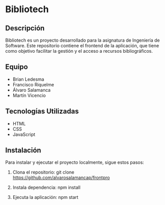 # Bibliotech

## Descripción
Bibliotech es un proyecto desarrollado para la asignatura de Ingeniería de Software. Este repositorio contiene el frontend de la aplicación, que tiene como objetivo facilitar la gestión y el acceso a recursos bibliográficos.

## Equipo
- Brian Ledesma
- Francisco Riquelme
- Álvaro Salamanca
- Martín Vicencio

## Tecnologías Utilizadas
- HTML
- CSS
- JavaScript

## Instalación
Para instalar y ejecutar el proyecto localmente, sigue estos pasos:

1. Clona el repositorio:
   git clone https://github.com/alvarosalamancap/frontpro
   
2. Instala dependencia:
   npm install

3. Ejecuta la aplicación:
   npm start
